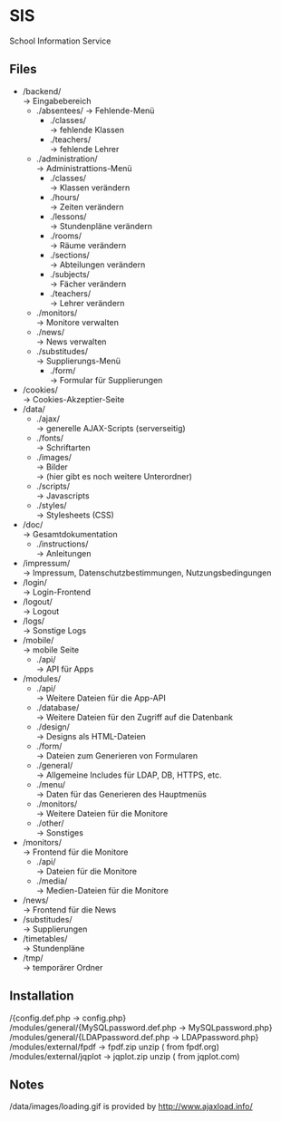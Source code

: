 ﻿SIS
===

School Information Service

Files
-----


* /backend/   
  -> Eingabebereich   
  * ./absentees/
    -> Fehlende-Menü    
    * ./classes/    
      -> fehlende Klassen    
    * ./teachers/   
      -> fehlende Lehrer   
  * ./administration/   
    -> Administrattions-Menü   
    * ./classes/   
      -> Klassen verändern   
    * ./hours/   
      -> Zeiten verändern   
    * ./lessons/   
      -> Stundenpläne verändern   
    * ./rooms/   
      -> Räume verändern   
    * ./sections/   
      -> Abteilungen verändern   
    * ./subjects/   
      -> Fächer verändern   
    * ./teachers/   
      -> Lehrer verändern   
  * ./monitors/   
    -> Monitore verwalten
  * ./news/   
    -> News verwalten   
  * ./substitudes/   
    -> Supplierungs-Menü   
    * ./form/   
      -> Formular für Supplierungen   
* /cookies/   
  -> Cookies-Akzeptier-Seite
* /data/   
  * ./ajax/   
    -> generelle AJAX-Scripts (serverseitig)
  * ./fonts/   
    -> Schriftarten
  * ./images/   
    -> Bilder   
    -> (hier gibt es noch weitere Unterordner)   
  * ./scripts/   
    -> Javascripts
  * ./styles/   
    -> Stylesheets (CSS)
* /doc/   
  -> Gesamtdokumentation
  * ./instructions/   
    -> Anleitungen
* /impressum/   
  -> Impressum, Datenschutzbestimmungen, Nutzungsbedingungen   
* /login/   
  -> Login-Frontend   
* /logout/   
  -> Logout   
* /logs/   
  -> Sonstige Logs   
* /mobile/   
  -> mobile Seite   
  * ./api/   
    -> API für Apps   
* /modules/   
  * ./api/   
    -> Weitere Dateien für die App-API   
  * ./database/   
    -> Weitere Dateien für den Zugriff auf die Datenbank   
  * ./design/   
    -> Designs als HTML-Dateien   
  * ./form/   
    -> Dateien zum Generieren von Formularen   
  * ./general/   
    -> Allgemeine Includes für LDAP, DB, HTTPS, etc.   
  * ./menu/   
    -> Daten für das Generieren des Hauptmenüs   
  * ./monitors/   
    -> Weitere Dateien für die Monitore   
  * ./other/   
    -> Sonstiges   
* /monitors/   
  -> Frontend für die Monitore   
  * ./api/   
    -> Dateien für die Monitore   
  * ./media/   
    -> Medien-Dateien für die Monitore   
* /news/   
  -> Frontend für die News   
* /substitudes/   
  -> Supplierungen   
* /timetables/   
  -> Stundenpläne   
* /tmp/   
  -> temporärer Ordner   


Installation
------------

/{config.def.php -> config.php}   
/modules/general/{MySQLpassword.def.php -> MySQLpassword.php}   
/modules/general/{LDAPpassword.def.php -> LDAPpassword.php}   
/modules/external/fpdf -> fpdf.zip unzip ( from fpdf.org)
/modules/external/jqplot -> jqplot.zip unzip ( from jqplot.com)

Notes
-----

/data/images/loading.gif is provided by http://www.ajaxload.info/
